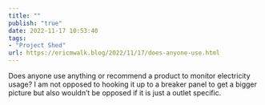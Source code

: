 ```yaml
---
title: ""
publish: "true"
date: 2022-11-17 10:53:40
tags:
- "Project Shed"
url: https://ericmwalk.blog/2022/11/17/does-anyone-use.html
---
```

Does anyone use anything or recommend a product to monitor electricity usage? I am not opposed to hooking it up to a breaker panel to get a bigger picture but also wouldn’t be opposed if it is just a outlet specific.